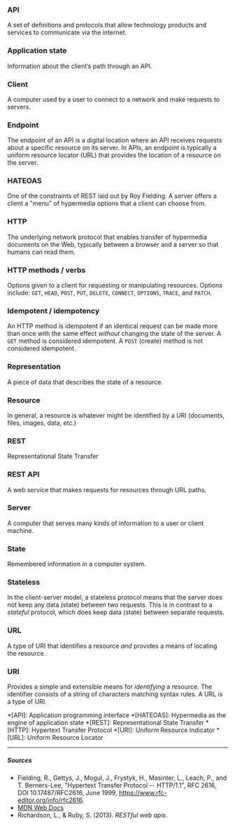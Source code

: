 ### API
A set of definitions and protocols that allow technology products and services to communicate via the internet.

### Application state
Information about the client’s path through an API.

### Client
A computer used by a user to connect to a network and make requests to servers.

### Endpoint
The endpoint of an API is a digital location where an API receives requests about a specific resource on its server. In APIs, an endpoint is typically a uniform resource locator (URL) that provides the location of a resource on the server.

### HATEOAS
One of the constraints of REST laid out by Roy Fielding. A server offers a client a "menu" of hypermedia options that a client can choose from.

### HTTP
The underlying network protocol that enables transfer of hypermedia documents on the Web, typically between a browser and a server so that humans can read them.

### HTTP methods / verbs
Options given to a client for requesting or manipulating resources.
Options include: `GET`, `HEAD`, `POST`, `PUT`, `DELETE`, `CONNECT`, `OPTIONS`, `TRACE`, and `PATCH`.

### Idempotent / idempotency
An HTTP method is idempotent if an identical request can be made more than once with the same effect *without* changing the state of the server. A `GET` method is considered idempotent. A `POST` (create) method is not considered idempotent.

### Representation
A piece of data that describes the state of a resource.

### Resource
In general, a resource is whatever might be identified by a URI (documents, files, images, data, etc.)

### REST
Representational State Transfer

### REST API
A web service that makes requests for resources through URL paths.

### Server
A computer that serves many kinds of information to a user or client machine.

### State
Remembered information in a computer system.

### Stateless
In the client-server model, a stateless protocol means that the server does not keep any data (state) between two requests.
This is in contrast to a *stateful* protocol, which does keep data (state) between separate requests.

### URL
A type of URI that identifies a resource *and* provides a means of locating the resource.

### URI
Provides a simple and extensible means for *identifying* a resource. The identifier consists of a string of characters matching syntax rules. A URL is a type of URI.

*[API]: Application programming interface
*[HATEOAS]: Hypermedia as the engine of application state
*[REST]: Representational State Transfer
*[HTTP]: Hypertext Transfer Protocol
*[URI]: Uniform Resource Indicator
*[URL]: Uniform Resource Locator

***

##### Sources
- Fielding, R., Gettys, J., Mogul, J., Frystyk, H., Masinter, L., Leach, P., and T. Berners-Lee, "Hypertext Transfer Protocol -- HTTP/1.1", RFC 2616, DOI 10.17487/RFC2616, June 1999, <https://www.rfc-editor.org/info/rfc2616>.
- [MDN Web Docs](https://developer.mozilla.org/en-US/)
- Richardson, L., & Ruby, S. (2013). *RESTful web apis*.